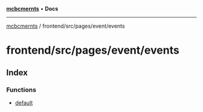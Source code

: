 [**mcbcmernts**](../../../../../README.md) • **Docs**

---

[mcbcmernts](../../../../../modules.md) / frontend/src/pages/event/events

# frontend/src/pages/event/events

## Index

### Functions

- [default](functions/default.md)

